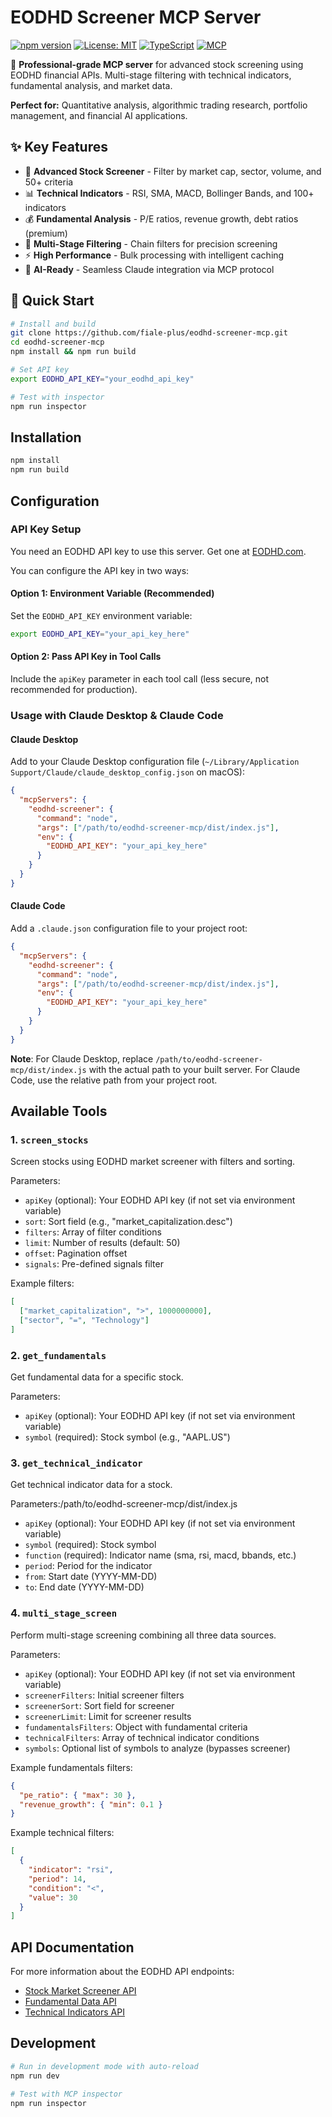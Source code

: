 # EODHD Screener MCP Server

[![npm version](https://badge.fury.io/js/eodhd-screener-mcp.svg)](https://badge.fury.io/js/eodhd-screener-mcp)
[![License: MIT](https://img.shields.io/badge/License-MIT-yellow.svg)](https://opensource.org/licenses/MIT)
[![TypeScript](https://img.shields.io/badge/TypeScript-007ACC?logo=typescript&logoColor=white)](https://www.typescriptlang.org/)
[![MCP](https://img.shields.io/badge/MCP-Compatible-blue)](https://modelcontextprotocol.io)

🚀 **Professional-grade MCP server** for advanced stock screening using EODHD financial APIs. Multi-stage filtering with technical indicators, fundamental analysis, and market data.

**Perfect for:** Quantitative analysis, algorithmic trading research, portfolio management, and financial AI applications.

## ✨ Key Features

- 🎯 **Advanced Stock Screener** - Filter by market cap, sector, volume, and 50+ criteria
- 📊 **Technical Indicators** - RSI, SMA, MACD, Bollinger Bands, and 100+ indicators
- 💰 **Fundamental Analysis** - P/E ratios, revenue growth, debt ratios (premium)
- 🔄 **Multi-Stage Filtering** - Chain filters for precision screening
- ⚡ **High Performance** - Bulk processing with intelligent caching
- 🤖 **AI-Ready** - Seamless Claude integration via MCP protocol

## 🚀 Quick Start

```bash
# Install and build
git clone https://github.com/fiale-plus/eodhd-screener-mcp.git
cd eodhd-screener-mcp
npm install && npm run build

# Set API key
export EODHD_API_KEY="your_eodhd_api_key"

# Test with inspector
npm run inspector
```

## Installation

```bash
npm install
npm run build
```

## Configuration

### API Key Setup

You need an EODHD API key to use this server. Get one at [EODHD.com](https://eodhd.com/).

You can configure the API key in two ways:

#### Option 1: Environment Variable (Recommended)
Set the `EODHD_API_KEY` environment variable:

```bash
export EODHD_API_KEY="your_api_key_here"
```

#### Option 2: Pass API Key in Tool Calls
Include the `apiKey` parameter in each tool call (less secure, not recommended for production).

### Usage with Claude Desktop & Claude Code

#### Claude Desktop
Add to your Claude Desktop configuration file (`~/Library/Application Support/Claude/claude_desktop_config.json` on macOS):

```json
{
  "mcpServers": {
    "eodhd-screener": {
      "command": "node",
      "args": ["/path/to/eodhd-screener-mcp/dist/index.js"],
      "env": {
        "EODHD_API_KEY": "your_api_key_here"
      }
    }
  }
}
```

#### Claude Code
Add a `.claude.json` configuration file to your project root:

```json
{
  "mcpServers": {
    "eodhd-screener": {
      "command": "node",
      "args": ["/path/to/eodhd-screener-mcp/dist/index.js"],
      "env": {
        "EODHD_API_KEY": "your_api_key_here"
      }
    }
  }
}
```

**Note**: For Claude Desktop, replace `/path/to/eodhd-screener-mcp/dist/index.js` with the actual path to your built server. For Claude Code, use the relative path from your project root.

## Available Tools

### 1. `screen_stocks`
Screen stocks using EODHD market screener with filters and sorting.

Parameters:
- `apiKey` (optional): Your EODHD API key (if not set via environment variable)
- `sort`: Sort field (e.g., "market_capitalization.desc")
- `filters`: Array of filter conditions
- `limit`: Number of results (default: 50)
- `offset`: Pagination offset
- `signals`: Pre-defined signals filter

Example filters:
```json
[
  ["market_capitalization", ">", 1000000000],
  ["sector", "=", "Technology"]
]
```

### 2. `get_fundamentals`
Get fundamental data for a specific stock.

Parameters:
- `apiKey` (optional): Your EODHD API key (if not set via environment variable)
- `symbol` (required): Stock symbol (e.g., "AAPL.US")

### 3. `get_technical_indicator`
Get technical indicator data for a stock.

Parameters:/path/to/eodhd-screener-mcp/dist/index.js
- `apiKey` (optional): Your EODHD API key (if not set via environment variable)
- `symbol` (required): Stock symbol
- `function` (required): Indicator name (sma, rsi, macd, bbands, etc.)
- `period`: Period for the indicator
- `from`: Start date (YYYY-MM-DD)
- `to`: End date (YYYY-MM-DD)

### 4. `multi_stage_screen`
Perform multi-stage screening combining all three data sources.

Parameters:
- `apiKey` (optional): Your EODHD API key (if not set via environment variable)
- `screenerFilters`: Initial screener filters
- `screenerSort`: Sort field for screener
- `screenerLimit`: Limit for screener results
- `fundamentalsFilters`: Object with fundamental criteria
- `technicalFilters`: Array of technical indicator conditions
- `symbols`: Optional list of symbols to analyze (bypasses screener)

Example fundamentals filters:
```json
{
  "pe_ratio": { "max": 30 },
  "revenue_growth": { "min": 0.1 }
}
```

Example technical filters:
```json
[
  {
    "indicator": "rsi",
    "period": 14,
    "condition": "<",
    "value": 30
  }
]
```

## API Documentation

For more information about the EODHD API endpoints:
- [Stock Market Screener API](https://eodhd.com/financial-apis/stock-market-screener-api)
- [Fundamental Data API](https://eodhd.com/financial-apis/stock-etfs-fundamental-data-feeds)
- [Technical Indicators API](https://eodhd.com/financial-apis/technical-indicators-api)

## Development

```bash
# Run in development mode with auto-reload
npm run dev

# Test with MCP inspector
npm run inspector
```